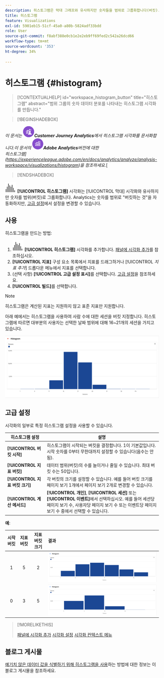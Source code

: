 ```yaml
---
description: 히스토그램은 막대 그래프와 유사하지만 숫자들을 범위로 그룹화합니다(버킷).
title: 히스토그램
feature: Visualizations
exl-id: 5901eb15-51cf-45a0-a80b-5824adf33bdd
role: User
source-git-commit: f8abf388e0cb1e2e2eb9ff69fed2c542a26dcd66
workflow-type: tm+mt
source-wordcount: '353'
ht-degree: 34%

---
```


# 히스토그램 {#histogram}

<!-- markdownlint-disable MD034 -->

>[!CONTEXTUALHELP]
>id="workspace_histogram_button"
>title="히스토그램"
>abstract="범위 그룹의 숫자 데이터 분포를 나타내는 히스토그램 시각화를 만듭니다."

<!-- markdownlint-enable MD034 -->


>[!BEGINSHADEBOX]

*이 문서는 ![CustomerJourneyAnalytics](/help/assets/icons/CustomerJourneyAnalytics.svg)**Customer Journey Analytics**에서 히스토그램 시각화를 문서화합니다.이 문서의 ![AdobeAnalytics](/help/assets/icons/AdobeAnalytics.svg)**Adobe Analytics**버전에 대한 <br/>히스토그램](https://experienceleague.adobe.com/en/docs/analytics/analyze/analysis-workspace/visualizations/histogram)을 참조하세요.*[

>[!ENDSHADEBOX]


![히스토그램](/help/assets/icons/Histogram.svg) **[!UICONTROL 히스토그램]** 시각화는 [!UICONTROL 막대] 시각화와 유사하지만 숫자를 범위(버킷)로 그룹화합니다. Analytics는 숫자를 범위로 &quot;버킷하는 것&quot;을 자동화하지만, [고급 설정](#advanced-settings)에서 설정을 변경할 수 있습니다.

## 사용

히스토그램을 만드는 방법:

1. ![히스토그램](/help/assets/icons/Histogram.svg) **[!UICONTROL 히스토그램]** 시각화를 추가합니다. [패널에 시각화 추가](freeform-analysis-visualizations.md#add-visualizations-to-a-panel)를 참조하십시오.
1. **[!UICONTROL 지표]** 구성 요소 목록에서 지표를 드래그하거나 [!UICONTROL *지표 추가*] 드롭다운 메뉴에서 지표를 선택합니다.
1. (선택 사항) **[!UICONTROL 고급 설정 표시]**&#x200B;를 선택합니다. [고급 설정](#advanced-settings)을 참조하세요.
1. **[!UICONTROL 빌드]**&#x200B;를 선택합니다.

>[!NOTE]
>
>히스토그램은 계산된 지표는 지원하지 않고 표준 지표만 지원합니다.

아래 예에서는 히스토그램을 사용하여 사람 수에 대한 세션을 버킷 지정합니다. 히스토그램에 따르면 대부분의 사용자는 선택한 날짜 범위에 대해 16~21개의 세션을 가지고 있습니다.

![](assets/histogram.png)

## 고급 설정

시각화의 일부로 특정 히스토그램 설정을 사용할 수 있습니다.

| 히스토그램 설정 | 설명 |
|---|---|
| **[!UICONTROL 버킷 시작]** | 히스토그램이 시작되는 버킷을 결정합니다. 1이 기본값입니다. 시작 숫자를 0부터 무한대까지 설정할 수 있습니다(음수는 안 됨). |
| **[!UICONTROL 지표 버킷]** | 데이터 범위(버킷)의 수를 늘이거나 줄일 수 있습니다. 최대 버킷 수는 50입니다. |
| **[!UICONTROL 지표 버킷 크기]** | 각 버킷의 크기를 설정할 수 있습니다. 예를 들어 버킷 크기를 페이지 보기 1개에서 페이지 보기 2개로 변경할 수 있습니다. |
| **[!UICONTROL 계산 메서드]** | **[!UICONTROL 개인]**, **[!UICONTROL 세션]** 또는 **[!UICONTROL 이벤트]**&#x200B;에서 선택하십시오. 예를 들어 세션당 페이지 보기 수, 사용자당 페이지 보기 수 또는 이벤트당 페이지 보기 수 중에서 선택할 수 있습니다. |

<!--Russ or Meike - Check Hit Type link above. -->

**예**:

| 시작 버킷 | 지표 버킷 | 지표 버킷 크기 | 결과 |
|:----:|:--:|:--:|:--|
| 1 | 5 | 2 | ![막대 그래프, 시작 버킷 1, 지표 버킷 5, 지표 버킷 크기 2](assets/histogram-1-5-2.png) |
| 0 | 3 | 5 | ![막대 그래프, 시작 버킷 0, 지표 버킷 3, 지표 버킷 크기 5](assets/histogram-0-3-5.png) |

>[!MORELIKETHIS]
>
>[패널에 시각화 추가](/help/analysis-workspace/visualizations/freeform-analysis-visualizations.md#add-visualizations-to-a-panel)
>[시각화 설정](/help/analysis-workspace/visualizations/freeform-analysis-visualizations.md#settings)
>[시각화 컨텍스트 메뉴](/help/analysis-workspace/visualizations/freeform-analysis-visualizations.md#context-menu)
>


## 블로그 게시물

[예기치 않은 데이터 값을 식별하기 위해 히스토그램을 사용](https://experienceleaguecommunities.adobe.com/t5/adobe-analytics-blogs/using-histograms-to-identify-unexpected-data-values/ba-p/596168)하는 방법에 대한 정보는 이 블로그 게시물을 참조하세요.
